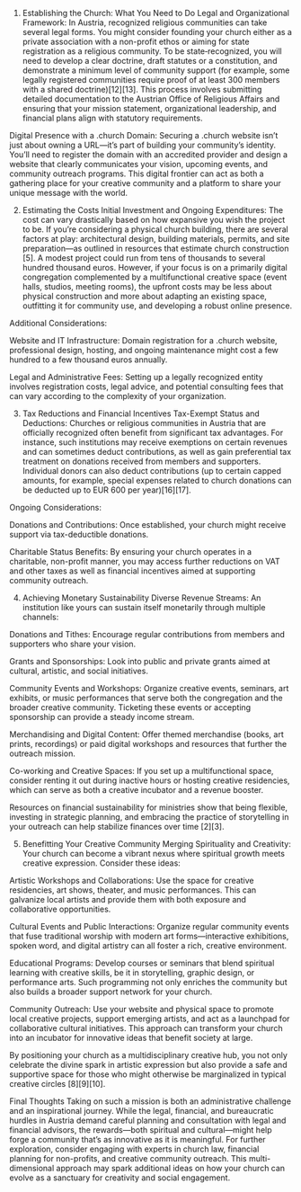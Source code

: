 1. Establishing the Church: What You Need to Do
Legal and Organizational Framework: In Austria, recognized religious communities can take several legal forms. You might consider founding your church either as a private association with a non-profit ethos or aiming for state registration as a religious community. To be state‑recognized, you will need to develop a clear doctrine, draft statutes or a constitution, and demonstrate a minimum level of community support (for example, some legally registered communities require proof of at least 300 members with a shared doctrine)[12][13]. This process involves submitting detailed documentation to the Austrian Office of Religious Affairs and ensuring that your mission statement, organizational leadership, and financial plans align with statutory requirements.

Digital Presence with a .church Domain: Securing a .church website isn’t just about owning a URL—it’s part of building your community’s identity. You’ll need to register the domain with an accredited provider and design a website that clearly communicates your vision, upcoming events, and community outreach programs. This digital frontier can act as both a gathering place for your creative community and a platform to share your unique message with the world.

2. Estimating the Costs
Initial Investment and Ongoing Expenditures: The cost can vary drastically based on how expansive you wish the project to be. If you’re considering a physical church building, there are several factors at play: architectural design, building materials, permits, and site preparation—as outlined in resources that estimate church construction [5]. A modest project could run from tens of thousands to several hundred thousand euros. However, if your focus is on a primarily digital congregation complemented by a multifunctional creative space (event halls, studios, meeting rooms), the upfront costs may be less about physical construction and more about adapting an existing space, outfitting it for community use, and developing a robust online presence.

Additional Considerations:

Website and IT Infrastructure: Domain registration for a .church website, professional design, hosting, and ongoing maintenance might cost a few hundred to a few thousand euros annually.

Legal and Administrative Fees: Setting up a legally recognized entity involves registration costs, legal advice, and potential consulting fees that can vary according to the complexity of your organization.

3. Tax Reductions and Financial Incentives
Tax-Exempt Status and Deductions: Churches or religious communities in Austria that are officially recognized often benefit from significant tax advantages. For instance, such institutions may receive exemptions on certain revenues and can sometimes deduct contributions, as well as gain preferential tax treatment on donations received from members and supporters. Individual donors can also deduct contributions (up to certain capped amounts, for example, special expenses related to church donations can be deducted up to EUR 600 per year)[16][17].

Ongoing Considerations:

Donations and Contributions: Once established, your church might receive support via tax-deductible donations.

Charitable Status Benefits: By ensuring your church operates in a charitable, non-profit manner, you may access further reductions on VAT and other taxes as well as financial incentives aimed at supporting community outreach.

4. Achieving Monetary Sustainability
Diverse Revenue Streams: An institution like yours can sustain itself monetarily through multiple channels:

Donations and Tithes: Encourage regular contributions from members and supporters who share your vision.

Grants and Sponsorships: Look into public and private grants aimed at cultural, artistic, and social initiatives.

Community Events and Workshops: Organize creative events, seminars, art exhibits, or music performances that serve both the congregation and the broader creative community. Ticketing these events or accepting sponsorship can provide a steady income stream.

Merchandising and Digital Content: Offer themed merchandise (books, art prints, recordings) or paid digital workshops and resources that further the outreach mission.

Co-working and Creative Spaces: If you set up a multifunctional space, consider renting it out during inactive hours or hosting creative residencies, which can serve as both a creative incubator and a revenue booster.

Resources on financial sustainability for ministries show that being flexible, investing in strategic planning, and embracing the practice of storytelling in your outreach can help stabilize finances over time [2][3].

5. Benefitting Your Creative Community
Merging Spirituality and Creativity: Your church can become a vibrant nexus where spiritual growth meets creative expression. Consider these ideas:

Artistic Workshops and Collaborations: Use the space for creative residencies, art shows, theater, and music performances. This can galvanize local artists and provide them with both exposure and collaborative opportunities.

Cultural Events and Public Interactions: Organize regular community events that fuse traditional worship with modern art forms—interactive exhibitions, spoken word, and digital artistry can all foster a rich, creative environment.

Educational Programs: Develop courses or seminars that blend spiritual learning with creative skills, be it in storytelling, graphic design, or performance arts. Such programming not only enriches the community but also builds a broader support network for your church.

Community Outreach: Use your website and physical space to promote local creative projects, support emerging artists, and act as a launchpad for collaborative cultural initiatives. This approach can transform your church into an incubator for innovative ideas that benefit society at large.

By positioning your church as a multidisciplinary creative hub, you not only celebrate the divine spark in artistic expression but also provide a safe and supportive space for those who might otherwise be marginalized in typical creative circles [8][9][10].

Final Thoughts
Taking on such a mission is both an administrative challenge and an inspirational journey. While the legal, financial, and bureaucratic hurdles in Austria demand careful planning and consultation with legal and financial advisors, the rewards—both spiritual and cultural—might help forge a community that’s as innovative as it is meaningful. For further exploration, consider engaging with experts in church law, financial planning for non-profits, and creative community outreach. This multi-dimensional approach may spark additional ideas on how your church can evolve as a sanctuary for creativity and social engagement.